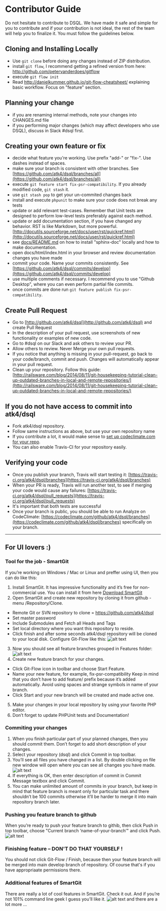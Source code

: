 # Contributor Guide

Do not hesitate to contribute to DSQL. We have made it safe and simple for you to contribute and if your contribution is not ideal, the rest of the team will help you to finalize it. You must follow the guidelines below.

## Cloning and Installing Locally

 - Use `git clone` before doing any changes instead of ZIP distribution.
 - install `git flow`, I recommend getting a refined version from here: http://github.com/petervanderdoes/gitflow
 - execute `git flow init`
 - Read http://danielkummer.github.io/git-flow-cheatsheet/ explaining basic workflow. Focus on "feature" section.

## Planning your change

 - if you are renaming internal methods, note your changes into CHANGES.md file
 - if you performing major changes (which may affect developers who use DSQL), discuss in Slack #dsql first.

## Creating your own feature or fix

 - decide what feature you're working. Use prefix "add-" or "fix-". Use dashes instead of spaces.
 - make sure your branch is consistent with other branches. See [https://github.com/atk4/dsql/branches/all](https://github.com/atk4/dsql/branches/all)
 - execute `git feature start fix-psr-compatibility`. If you already modified code, `git stash` it.
 - use `git stash pop` to get your un-commited changes back
 - install and execute `phpunit` to make sure your code does not break any tests
 - update or add relevant test-cases. Remember that Unit tests are designed to perform low-level tests preferably against each method.
 - update or add documentation section, if you have changed any behavior. RST is like Markdown, but more powerful. [http://docutils.sourceforge.net/docs/user/rst/quickref.html](http://docutils.sourceforge.net/docs/user/rst/quickref.html)
 - see [docs/README.md](docs/README.md) on how to install "sphinx-doc" locally and how to make documentation.
 - open docs/html/index.html in your browser and review documentation changes you have made
 - commit your code. Name your commits consistently. See [https://github.com/atk4/dsql/commits/develop](https://github.com/atk4/dsql/commits/develop)
 - use multiple comments if necessary. I recommend you to use "Github Desktop", where you can even perform partial file commits.
 - once commits are done run `git feature publish fix-psr-compatibility`. 
 
## Create Pull Request

 - Go to [http://github.com/atk4/dsql](http://github.com/atk4/dsql) and create Pull Request
 - In the description of your pull request, use screenshots of new functionality or examples of new code.
 - Go to #dsql on our Slack and ask others to review your PR.
 - Allow others to review. Never Merge your own pull requests.
 - If you notice that anything is missing in your pull-request, go back to your code/branch, commit and push. Changes will automatically appear in your pull request.
 - Clean up your repository. Follow this guide: [http://railsware.com/blog/2014/08/11/git-housekeeping-tutorial-clean-up-outdated-branches-in-local-and-remote-repositories/](http://railsware.com/blog/2014/08/11/git-housekeeping-tutorial-clean-up-outdated-branches-in-local-and-remote-repositories/)

## If you do not have access to commit into atk4/dsql

 - Fork atk4/dsql repository.
 - Follow same instructions as above, but use your own repository name
 - If you contribute a lot, it would make sense to [set up codeclimate.com for your repo](https://codeclimate.com/github/signup). 
 - You can also enable Travis-CI for your repository easily.

## Verifying your code

 - Once you publish your branch, Travis will start testing it: [https://travis-ci.org/atk4/dsql/branches](https://travis-ci.org/atk4/dsql/branches)
 - When your PR is ready, Travis will run another test, to see if merging your code would cause any failures: [https://travis-ci.org/atk4/dsql/pull_requests](https://travis-ci.org/atk4/dsql/pull_requests)
 - It's important that both tests are successful
 - Once your branch is public, you should be able to run Analyze on CodeClimate: [https://codeclimate.com/github/atk4/dsql/branches](https://codeclimate.com/github/atk4/dsql/branches) specifically on your branch.

___


## For UI lovers :)

### Tool for the job - SmartGit

If you’re working on Windows / Mac or Linux and preffer using UI, then you can do like this:

1. Install SmartGit. It has impressive functionality and it’s free for non-commercial use. You can install it from here [Download SmartGit](http://www.syntevo.com/smartgit/download)
2. Open SmartGit and create new repository by cloning it from github - menu /Repository/Clone.
  - Remote Git or SVN repository to clone = https://github.com/atk4/dsql
  - Set master password
  - Include Submodules and Fetch all Heads and Tags
  - Set local directory where you want this repository to reside.
  - Click finish and after some seconds atk4/dsql repository will be cloned to your local disk.
  Configure Git-Flow like this:
![alt text](docs/images/smgit_configure_git-flow.png "Configure Git-Flow")
3. Now you should see all feature branches grouped in Features folder:
![alt text](docs/images/smgit_configure_branches.png "Configure branches")
4. Create new feature branch for your changes.
  - Click Git-Flow icon in toolbar and choose Start Feature.
  - Name your new feature, for example, fix-psr-compatibility
Keep in mind that you don’t have to add feature/ prefix because it’s added automatically. Avoid using spaces and strange symbols in name of your branch.
  - Click Start and your new branch will be created and made active one.
5. Make your changes in your local repository by using your favorite PHP editor.
6. Don’t forget to update PHPUnit tests and Documentation!

### Commiting your changes

1. When you finish particular part of your planned changes, then you should commit them. Don’t forget to add short description of your changes.
2. Select your repository (dsql) and click Commit in top toolbar.
3. You’ll see all files you have changed in a list. By double clicking on file new window will open where you can see all changes you have made.
![alt text](docs/images/smgit_file_compare.png "File compare")
4. If everything is OK, then enter description of commit in Commit Message textbox and click Commit.
5. You can make unlimited amount of commits in your branch, but keep in mind that feature branch is meant only for particular task and there shouldn’t be 100 commits otherwise it’ll be harder to merge it into main repository branch later.

### Pushing you feature branch to github

 When you’re ready to push your feature branch to githib, then click Push in top toolbar, choose "Current branch ‘name-of-your-branch’" and click Push.
![alt text](docs/images/smgit_push.png "Push")

### Finishing feature – DON'T DO THAT YOURSELF !
You should not click Git-Flow / Finish, because then your feature branch will be merged into main develop branch of repository. Of course that's if you have appropriaate permissions there.

### Additional features of SmartGit
There are really a lot of cool features in SmartGit. Check it out. And if you’re not 101% command line geek I guess you’ll like it.
![alt text](docs/images/smgit_log.png "Log")
and there are a lot more ...
